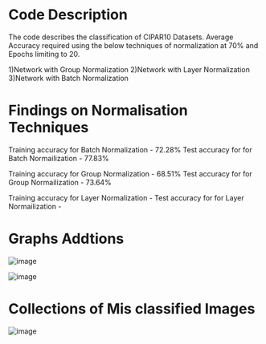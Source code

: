 # Code Description

The code describes the classification of CIPAR10 Datasets. Average Accuracy required using the below techniques of normalization at 70% and Epochs limiting to 20.

1)Network with Group Normalization
2)Network with Layer Normalization
3)Network with Batch Normalization


# Findings on Normalisation Techniques

Training accuracy for Batch Normalization - 72.28%
Test accuracy for for Batch Normailization - 77.83%


Training accuracy for Group Normalization - 68.51%
Test accuracy for for Group Normailization - 73.64%

Training accuracy for Layer Normalization - 
Test accuracy for for Layer Normailization - 


# Graphs Addtions

![image](https://github.com/padmanabh275/S8_BatchNorm/assets/44230428/f40409bb-4148-4c98-b93f-63994eb1372a)



![image](https://github.com/padmanabh275/S8_BatchNorm/assets/44230428/54ec3dc1-daf5-48a0-8f16-d6c9b1cc84d6)


# Collections of Mis classified Images

![image](https://github.com/padmanabh275/S8_BatchNorm/assets/44230428/b7d507d9-2bd9-4998-bb48-bc75602c0bd2)


